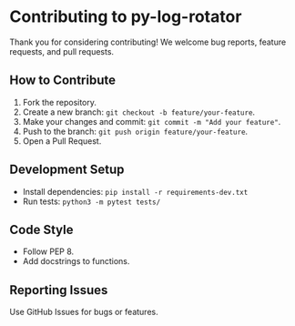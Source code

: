 # Contributing to py-log-rotator

Thank you for considering contributing! We welcome bug reports, feature requests, and pull requests.

## How to Contribute

1. Fork the repository.
2. Create a new branch: `git checkout -b feature/your-feature`.
3. Make your changes and commit: `git commit -m "Add your feature"`.
4. Push to the branch: `git push origin feature/your-feature`.
5. Open a Pull Request.

## Development Setup

- Install dependencies: `pip install -r requirements-dev.txt`
- Run tests: `python3 -m pytest tests/`

## Code Style

- Follow PEP 8.
- Add docstrings to functions.

## Reporting Issues

Use GitHub Issues for bugs or features.
